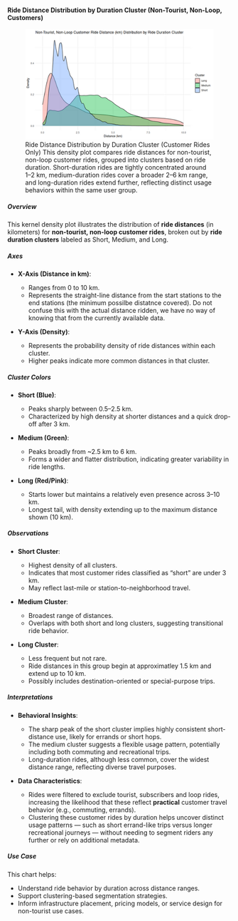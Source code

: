 #### Ride Distance Distribution by Duration Cluster (Non-Tourist, Non-Loop, Customers)

<figure class="float-right">
  <a href="../images/Non-Tourist_Non-Loop_Customer_Ride_Distance_Distribution_by_Ride_Duration_Cluster.png" target="_blank" title="Select image to open full sized chart">
  <img src="../images/thumbnails/Non-Tourist_Non-Loop_Customer_Ride_Distance_Distribution_by_Ride_Duration_Cluster.png" alt="Density plot showing the distribution of ride distances in kilometers for non-tourist, non-loop customer rides, grouped into Short, Medium, and Long duration clusters. Short rides peak around 1–2 km, Medium rides span 2–6 km, and Long rides extend beyond 6 km.">
  </a>
  <figcaption>
   Ride Distance Distribution by Duration Cluster (Customer Rides Only)
This density plot compares ride distances for non-tourist, non-loop customer rides, grouped into clusters based on ride duration. Short-duration rides are tightly concentrated around 1–2 km, medium-duration rides cover a broader 2–6 km range, and long-duration rides extend further, reflecting distinct usage behaviors within the same user group.
  </figcaption>
</figure>

##### Overview
This kernel density plot illustrates the distribution of **ride distances** (in kilometers) for **non-tourist, non-loop customer rides**, broken out by **ride duration clusters** labeled as Short, Medium, and Long.

##### Axes

- **X-Axis (Distance in km)**:
  - Ranges from 0 to 10 km.
  - Represents the straight-line distance from the start stations to the end stations (the minimum possilbe distatnce covered). Do not confuse this with the actual distance ridden, we have no way of knowing that from the currently available data.

- **Y-Axis (Density)**:
  - Represents the probability density of ride distances within each cluster.
  - Higher peaks indicate more common distances in that cluster.

##### Cluster Colors

- **Short (Blue)**:
  - Peaks sharply between 0.5–2.5 km.
  - Characterized by high density at shorter distances and a quick drop-off after 3 km.

- **Medium (Green)**:
  - Peaks broadly from ~2.5 km to 6 km.
  - Forms a wider and flatter distribution, indicating greater variability in ride lengths.

- **Long (Red/Pink)**:
  - Starts lower but maintains a relatively even presence across 3–10 km.
  - Longest tail, with density extending up to the maximum distance shown (10 km).

##### Observations

- **Short Cluster**:
  - Highest density of all clusters.
  - Indicates that most customer rides classified as “short” are under 3 km.
  - May reflect last-mile or station-to-neighborhood travel.

- **Medium Cluster**:
  - Broadest range of distances.
  - Overlaps with both short and long clusters, suggesting transitional ride behavior.

- **Long Cluster**:
  - Less frequent but not rare.
  - Ride distances in this group begin at approximatley 1.5 km and extend up to 10 km.
  - Possibly includes destination-oriented or special-purpose trips.

##### Interpretations

- **Behavioral Insights**:
  - The sharp peak of the short cluster implies highly consistent short-distance use, likely for errands or short hops.
  - The medium cluster suggests a flexible usage pattern, potentially including both commuting and recreational trips.
  - Long-duration rides, although less common, cover the widest distance range, reflecting diverse travel purposes.

- **Data Characteristics**:
  - Rides were filtered to exclude tourist, subscribers and loop rides, increasing the likelihood that these reflect **practical** customer travel behavior (e.g., commuting, errands).
  - Clustering these customer rides by duration helps uncover distinct usage patterns — such as short errand-like trips versus longer recreational journeys — without needing to segment riders any further or rely on additional metadata.

##### Use Case

This chart helps:
- Understand ride behavior by duration across distance ranges.
- Support clustering-based segmentation strategies.
- Inform infrastructure placement, pricing models, or service design for non-tourist use cases.

